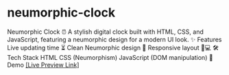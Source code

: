 # neumorphic-clock
Neumorphic Clock ⏰ A stylish digital clock built with HTML, CSS, and JavaScript, featuring a neumorphic design for a modern UI look.  ✨ Features  Live updating time ⏳  Clean Neumorphic design 🎨  Responsive layout 📱💻   🛠 Tech Stack  HTML  CSS (Neumorphism)  JavaScript (DOM manipulation)   🚀 Demo  [[Live Preview Link]](https://neumorphic-digitalclock.netlify.app/)
